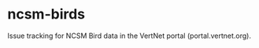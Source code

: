 ncsm-birds
==========

Issue tracking for NCSM Bird data in the VertNet portal (portal.vertnet.org).
